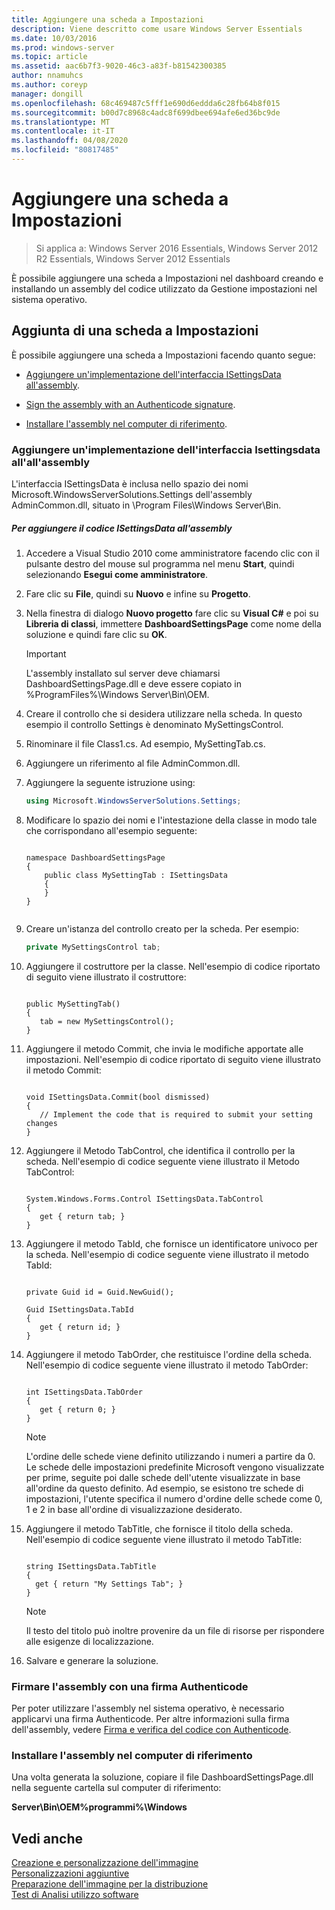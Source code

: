 ```yaml
---
title: Aggiungere una scheda a Impostazioni
description: Viene descritto come usare Windows Server Essentials
ms.date: 10/03/2016
ms.prod: windows-server
ms.topic: article
ms.assetid: aac6b7f3-9020-46c3-a83f-b81542300385
author: nnamuhcs
ms.author: coreyp
manager: dongill
ms.openlocfilehash: 68c469487c5fff1e690d6eddda6c28fb64b8f015
ms.sourcegitcommit: b00d7c8968c4adc8f699dbee694afe6ed36bc9de
ms.translationtype: MT
ms.contentlocale: it-IT
ms.lasthandoff: 04/08/2020
ms.locfileid: "80817485"
---
```

# <a name="add-a-tab-to-settings"></a>Aggiungere una scheda a Impostazioni

>Si applica a: Windows Server 2016 Essentials, Windows Server 2012 R2 Essentials, Windows Server 2012 Essentials

È possibile aggiungere una scheda a Impostazioni nel dashboard creando e installando un assembly del codice utilizzato da Gestione impostazioni nel sistema operativo.  
  
## <a name="add-a-tab-to-settings"></a>Aggiunta di una scheda a Impostazioni  
 È possibile aggiungere una scheda a Impostazioni facendo quanto segue:  
  
-   [Aggiungere un'implementazione dell'interfaccia ISettingsData all'assembly](Add-a-Tab-to-Settings.md#BKMK_ISettingsData).  
  
-   [Sign the assembly with an Authenticode signature](Add-a-Tab-to-Settings.md#BKMK_SignAssembly).  
  
-   [Installare l'assembly nel computer di riferimento](Add-a-Tab-to-Settings.md#BKMK_InstallAssembly).  
  
###  <a name="add-an-implementation-of-the-isettingsdata-interface-to-the-assembly"></a><a name="BKMK_ISettingsData"></a>Aggiungere un'implementazione dell'interfaccia Isettingsdata all'all'assembly  
 L'interfaccia ISettingsData è inclusa nello spazio dei nomi Microsoft.WindowsServerSolutions.Settings dell'assembly AdminCommon.dll, situato in \Program Files\Windows Server\Bin.  
  
##### <a name="to-add-the-isettingsdata-code-to-the-assembly"></a>Per aggiungere il codice ISettingsData all'assembly  
  
1.  Accedere a Visual Studio 2010 come amministratore facendo clic con il pulsante destro del mouse sul programma nel menu **Start**, quindi selezionando **Esegui come amministratore**.  
  
2.  Fare clic su **File**, quindi su **Nuovo** e infine su **Progetto**.  
  
3.  Nella finestra di dialogo **Nuovo progetto** fare clic su **Visual C#** e poi su **Libreria di classi**, immettere **DashboardSettingsPage** come nome della soluzione e quindi fare clic su **OK**.  
  
    > [!IMPORTANT]
    >  L'assembly installato sul server deve chiamarsi DashboardSettingsPage.dll e deve essere copiato in %ProgramFiles%\Windows Server\Bin\OEM.  
  
4.  Creare il controllo che si desidera utilizzare nella scheda. In questo esempio il controllo Settings è denominato MySettingsControl.  
  
5.  Rinominare il file Class1.cs. Ad esempio, MySettingTab.cs.  
  
6.  Aggiungere un riferimento al file AdminCommon.dll.  
  
7.  Aggiungere la seguente istruzione using:  
  
    ```c#  
    using Microsoft.WindowsServerSolutions.Settings;  
    ```  
  
8.  Modificare lo spazio dei nomi e l'intestazione della classe in modo tale che corrispondano all'esempio seguente:  
  
    ```  
  
    namespace DashboardSettingsPage  
    {  
        public class MySettingTab : ISettingsData  
        {  
        }  
    }  
  
    ```  
  
9. Creare un'istanza del controllo creato per la scheda. Per esempio:  
  
    ```c#  
    private MySettingsControl tab;  
    ```  
  
10. Aggiungere il costruttore per la classe. Nell'esempio di codice riportato di seguito viene illustrato il costruttore:  
  
    ```  
  
    public MySettingTab()  
    {  
       tab = new MySettingsControl();  
    }  
    ```  
  
11. Aggiungere il metodo Commit, che invia le modifiche apportate alle impostazioni. Nell'esempio di codice riportato di seguito viene illustrato il metodo Commit:  
  
    ```  
  
    void ISettingsData.Commit(bool dismissed)  
    {  
       // Implement the code that is required to submit your setting changes  
    }  
    ```  
  
12. Aggiungere il Metodo TabControl, che identifica il controllo per la scheda. Nell'esempio di codice seguente viene illustrato il Metodo TabControl:  
  
    ```  
  
    System.Windows.Forms.Control ISettingsData.TabControl  
    {  
       get { return tab; }  
    }  
    ```  
  
13. Aggiungere il metodo TabId, che fornisce un identificatore univoco per la scheda. Nell'esempio di codice seguente viene illustrato il metodo TabId:  
  
    ```  
  
    private Guid id = Guid.NewGuid();  
  
    Guid ISettingsData.TabId  
    {  
       get { return id; }  
    }  
    ```  
  
14. Aggiungere il metodo TabOrder, che restituisce l'ordine della scheda. Nell'esempio di codice seguente viene illustrato il metodo TabOrder:  
  
    ```  
  
    int ISettingsData.TabOrder  
    {  
       get { return 0; }  
    }  
    ```  
  
    > [!NOTE]
    >  L'ordine delle schede viene definito utilizzando i numeri a partire da 0. Le schede delle impostazioni predefinite Microsoft vengono visualizzate per prime, seguite poi dalle schede dell'utente visualizzate in base all'ordine da questo definito. Ad esempio, se esistono tre schede di impostazioni, l'utente specifica il numero d'ordine delle schede come 0, 1 e 2 in base all'ordine di visualizzazione desiderato.  
  
15. Aggiungere il metodo TabTitle, che fornisce il titolo della scheda. Nell'esempio di codice seguente viene illustrato il metodo TabTitle:  
  
    ```  
  
    string ISettingsData.TabTitle  
    {  
      get { return "My Settings Tab"; }  
    }  
    ```  
  
    > [!NOTE]
    >  Il testo del titolo può inoltre provenire da un file di risorse per rispondere alle esigenze di localizzazione.  
  
16. Salvare e generare la soluzione.  
  
###  <a name="sign-the-assembly-with-an-authenticode-signature"></a><a name="BKMK_SignAssembly"></a>Firmare l'assembly con una firma Authenticode  
 Per poter utilizzare l'assembly nel sistema operativo, è necessario applicarvi una firma Authenticode. Per altre informazioni sulla firma dell'assembly, vedere [Firma e verifica del codice con Authenticode](https://msdn.microsoft.com/library/ms537364\(VS.85\).aspx#SignCode).  
  
###  <a name="install-the-assembly-on-the-reference-computer"></a><a name="BKMK_InstallAssembly"></a>Installare l'assembly nel computer di riferimento  
 Una volta generata la soluzione, copiare il file DashboardSettingsPage.dll nella seguente cartella sul computer di riferimento:  
  
 **Server\Bin\OEM%programmi%\Windows**  
  
## <a name="see-also"></a>Vedi anche  
 [Creazione e personalizzazione dell'immagine](Creating-and-Customizing-the-Image.md)   
 [Personalizzazioni aggiuntive](Additional-Customizations.md)   
 [Preparazione dell'immagine per la distribuzione](Preparing-the-Image-for-Deployment.md)   
 [Test di Analisi utilizzo software](Testing-the-Customer-Experience.md)